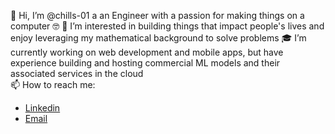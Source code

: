 👋 Hi, I’m @chills-01 a an Engineer with a passion for making things on a computer 🤓
🧠 I’m interested in building things that impact people's lives and enjoy leveraging my mathematical background to solve problems
🎓 I’m currently working on web development and mobile apps, but have experience building and hosting commercial ML models and their associated services in the cloud  
📫 How to reach me:
  - [Linkedin](https://www.linkedin.com/in/carter-hills/)
  - [Email](carter.hills2801@gmail.com)

<!---
chills-01/chills-01 is a ✨ special ✨ repository because its `README.md` (this file) appears on your GitHub profile.
You can click the Preview link to take a look at your changes.
--->
